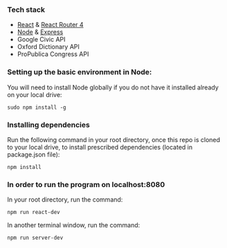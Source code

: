 ### Tech stack
* [React](https://github.com/facebook/react) & [React Router 4](https://github.com/ReactTraining/react-router)
* [Node](https://github.com/nodejs) & [Express](https://github.com/expressjs/express)
* Google Civic API
* Oxford Dictionary API
* ProPublica Congress API

### Setting up the basic environment in Node:
You will need to install Node globally if you do not have it installed already on your local drive:
```
sudo npm install -g
```

### Installing dependencies
Run the following command in your root directory, once this repo is cloned to your local drive, to install prescribed dependencies (located in package.json file): 
```
npm install
```

### In order to run the program on localhost:8080
In your root directory, run the command: 
```
npm run react-dev
```

In another terminal window, run the command:
```
npm run server-dev
```
